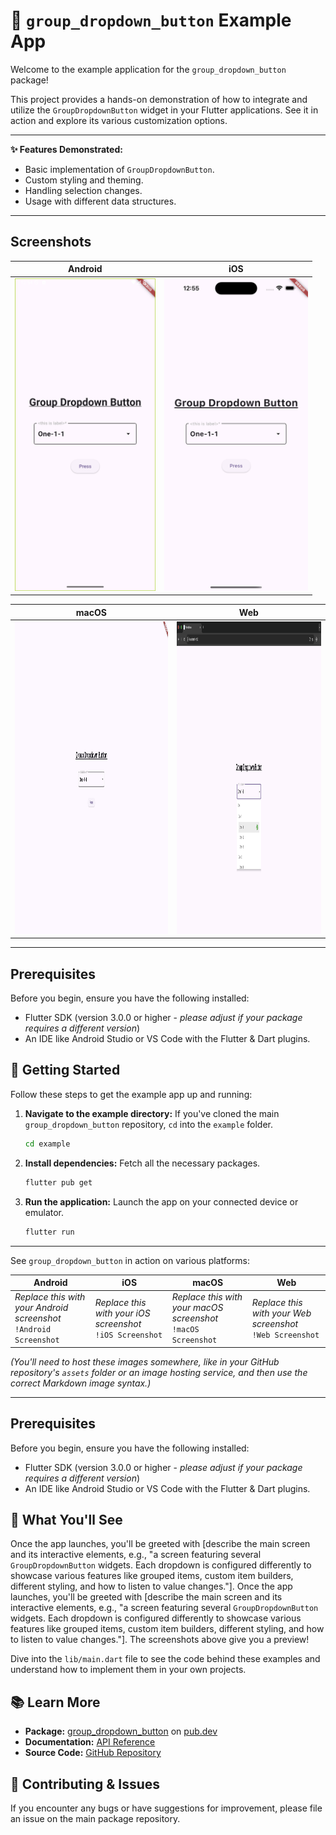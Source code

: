 # 🚀 `group_dropdown_button` Example App

Welcome to the example application for the `group_dropdown_button` package!

This project provides a hands-on demonstration of how to integrate and utilize the `GroupDropdownButton` widget in your Flutter applications. See it in action and explore its various customization options.

---

**✨ Features Demonstrated:**

*   Basic implementation of `GroupDropdownButton`.
*   Custom styling and theming.
*   Handling selection changes.
*   Usage with different data structures.

---

##  Screenshots

| Android | iOS |
| ------- | ------- |
| <img src="https://raw.githubusercontent.com/t-mabrar/group_dropdown_button/refs/heads/main/example/screenshots/android.png" height="500px"> | <img src="https://raw.githubusercontent.com/t-mabrar/group_dropdown_button/refs/heads/main/example/screenshots/ios.png" height="500px" /> | 

| macOS | Web |
| ------- | ------- |
| <img src="https://raw.githubusercontent.com/t-mabrar/group_dropdown_button/refs/heads/main/example/screenshots/mac.png" height="500px" /> | <img src="https://raw.githubusercontent.com/t-mabrar/group_dropdown_button/refs/heads/main/example/screenshots/web.png" height="500px" /> |



---

##  Prerequisites

Before you begin, ensure you have the following installed:

-   Flutter SDK (version 3.0.0 or higher - *please adjust if your package requires a different version*)
-   An IDE like Android Studio or VS Code with the Flutter & Dart plugins.

## 🏁 Getting Started

Follow these steps to get the example app up and running:

1.  **Navigate to the example directory:**
    If you've cloned the main `group_dropdown_button` repository, `cd` into the `example` folder.
    ```bash
    cd example
    ```

2.  **Install dependencies:**
    Fetch all the necessary packages.
    ```bash
    flutter pub get
    ```

3.  **Run the application:**
    Launch the app on your connected device or emulator.
    ```bash
    flutter run
    ```
---

<!--
💡 **Tip:** Consider adding a GIF or a screenshot here to give users a quick visual preview!
## 📸 Screenshots

!group_dropdown_button_example_gif_or_screenshot
--->
See `group_dropdown_button` in action on various platforms:

| Android | iOS | macOS | Web |
|---|---|---|---|
| *Replace this with your Android screenshot* <br> `!Android Screenshot` | *Replace this with your iOS screenshot* <br> `!iOS Screenshot` | *Replace this with your macOS screenshot* <br> `!macOS Screenshot` | *Replace this with your Web screenshot* <br> `!Web Screenshot` |

*(You'll need to host these images somewhere, like in your GitHub repository's `assets` folder or an image hosting service, and then use the correct Markdown image syntax.)*

---

##  Prerequisites

Before you begin, ensure you have the following installed:

-   Flutter SDK (version 3.0.0 or higher - *please adjust if your package requires a different version*)
-   An IDE like Android Studio or VS Code with the Flutter & Dart plugins.

## 👀 What You'll See

Once the app launches, you'll be greeted with [describe the main screen and its interactive elements, e.g., "a screen featuring several `GroupDropdownButton` widgets. Each dropdown is configured differently to showcase various features like grouped items, custom item builders, different styling, and how to listen to value changes."].
Once the app launches, you'll be greeted with [describe the main screen and its interactive elements, e.g., "a screen featuring several `GroupDropdownButton` widgets. Each dropdown is configured differently to showcase various features like grouped items, custom item builders, different styling, and how to listen to value changes."]. The screenshots above give you a preview!

Dive into the `lib/main.dart` file to see the code behind these examples and understand how to implement them in your own projects.


## 📚 Learn More

*   **Package:** [group_dropdown_button](https://pub.dev/packages/group_dropdown_button) on [pub.dev](https://pub.dev)
*   **Documentation:** [API Reference](https://pub.dev/documentation/group_dropdown_button/latest/)
*   **Source Code:** [GitHub Repository](https://github.com/t-mabrar/group_dropdown_button)

## 🤝 Contributing & Issues

If you encounter any bugs or have suggestions for improvement, please file an issue on the main package repository.
